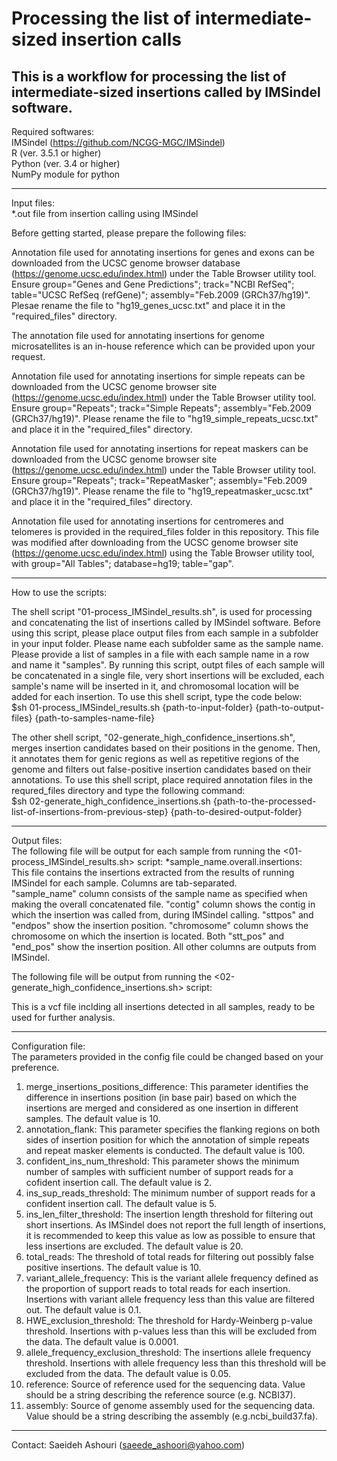 # Processing the list of intermediate-sized insertion calls
This is a workflow for processing the list of intermediate-sized insertions called by IMSindel software.
------------------------------------

Required softwares:   
IMSindel (https://github.com/NCGG-MGC/IMSindel)   
R (ver. 3.5.1 or higher)    
Python (ver. 3.4 or higher)   
NumPy module for python   

------------------------------------    

Input files:    
*.out file from insertion calling using IMSindel    

Before getting started, please prepare the following files:   

Annotation file used for annotating insertions for genes and exons can be downloaded from the UCSC genome browser database (https://genome.ucsc.edu/index.html) under the Table Browser utility tool. Ensure group="Genes and Gene Predictions"; track="NCBI RefSeq"; table="UCSC RefSeq (refGene)"; assembly="Feb.2009 (GRCh37/hg19)". Plesae rename the file to "hg19_genes_ucsc.txt" and place it in the "required_files" directory.   

The annotation file used for annotating insertions for genome microsatellites is an in-house reference which can be provided upon your request. 

Annotation file used for annotating insertions for simple repeats can be downloaded from the UCSC genome browser site (https://genome.ucsc.edu/index.html) under the Table Browser utility tool. Ensure group="Repeats"; track="Simple Repeats"; assembly="Feb.2009 (GRCh37/hg19)". Please rename the file to "hg19_simple_repeats_ucsc.txt" and place it in the "required_files" directory.    

Annotation file used for annotating insertions for repeat maskers can be downloaded from the UCSC genome browser site (https://genome.ucsc.edu/index.html) under the Table Browser utility tool. Ensure group="Repeats"; track="RepeatMasker"; assembly="Feb.2009 (GRCh37/hg19)". Please rename the file to "hg19_repeatmasker_ucsc.txt" and place it in the "required_files" directory.   

Annotation file used for annotating insertions for centromeres and telomeres is provided in the required_files folder in this repository. This file was modified after downloading from the UCSC genome browser site (https://genome.ucsc.edu/index.html) using the Table Browser utility tool, with group="All Tables"; database=hg19; table="gap".    

----------------------------------------
How to use the scripts:

The shell script "01-process_IMSindel_results.sh", is used for processing and concatenating the list of insertions called by IMSindel software. Before using this script, please place output files from each sample in a subfolder in your input folder. Please name each subfolder same as the sample name. Please provide a list of samples in a file with each sample name in a row and name it "samples". By running this script, outpt files of each sample will be concatenated in a single file, very short insertions will be excluded, each sample's name will be inserted in it, and chromosomal location will be added for each insertion. To use this shell script, type the code below:    
$sh 01-process_IMSindel_results.sh {path-to-input-folder} {path-to-output-files} {path-to-samples-name-file}

The other shell script, "02-generate_high_confidence_insertions.sh", merges insertion candidates based on their positions in the genome. Then, it annotates them for genic regions as well as repetitive regions of the genome and filters out false-positive insertion candidates based on their annotations. To use this shell script, place required annotation files in the requred_files directory and type the following command:   
$sh 02-generate_high_confidence_insertions.sh {path-to-the-processed-list-of-insertions-from-previous-step} {path-to-desired-output-folder}  
  
-----------------------------------------

Output files:   
The following file will be output for each sample from running the <01-process_IMSindel_results.sh> script:
*sample_name.overall.insertions:    
This file contains the insertions extracted from the results of running IMSindel for each sample. Columns are tab-separated.    
"sample_name" column consists of the sample name as specified when making the overall concatenated file.
"contig" column shows the contig in which the insertion was called from, during IMSindel calling.
"sttpos" and "endpos" show the insertion position.
"chromosome" column shows the chromosome on which the insertion is located.
Both "stt_pos" and "end_pos" show the insertion position.
All other columns are outputs from IMSindel.

The following file will be output from running the <02-generate_high_confidence_insertions.sh> script:

This is a vcf file inclding all insertions detected in all samples, ready to be used for further analysis.

-----------------------------------------

Configuration file:   
The parameters provided in the config file could be changed based on your preference.   
1) merge_insertions_positions_difference: This parameter identifies the difference in insertions position (in base pair) based on which the insertions are merged and considered as one insertion in different samples. The default value is 10.   
2) annotation_flank: This parameter specifies the flanking regions on both sides of insertion position for which the annotation of simple repeats and repeat masker elements is conducted. The default value is 100.    
3) confident_ins_num_threshold: This parameter shows the minimum number of samples with sufficient number of support reads for a cofident insertion call. The default value is 2.
4) ins_sup_reads_threshold: The minimum number of support reads for a confident insertion call. The default value is 5. 
5) ins_len_filter_threshold: The insertion length threshold for filtering out short insertions. As IMSindel does not report the full length of insertions, it is recommended to keep this value as low as possible to ensure that less insertions are excluded. The default value is 20.    
6) total_reads: The threshold of total reads for filtering out possibly false positive insertions. The default value is 10.   
7) variant_allele_frequency: This is the variant allele frequency defined as the proportion of support reads to total reads for each insertion. Insertions with variant allele frequency less than this value are filtered out. The default value is 0.1.   
8) HWE_exclusion_threshold: The threshold for Hardy-Weinberg p-value threshold. Insertions with p-values less than this will be excluded from the data. The default value is 0.0001.
9) allele_frequency_exclusion_threshold: The insertions allele frequency threshold. Insertions with allele frequency less than this threshold will be excluded from the data. The default value is 0.05.
10) reference: Source of reference used for the sequencing data. Value should be a string describing the reference source (e.g. NCBI37).    
11) assembly: Source of genome assembly used for the sequencing data. Value should be a string describing the assembly (e.g.ncbi_build37.fa).   

----------------------------------------------

Contact: Saeideh Ashouri (saeede_ashoori@yahoo.com)
